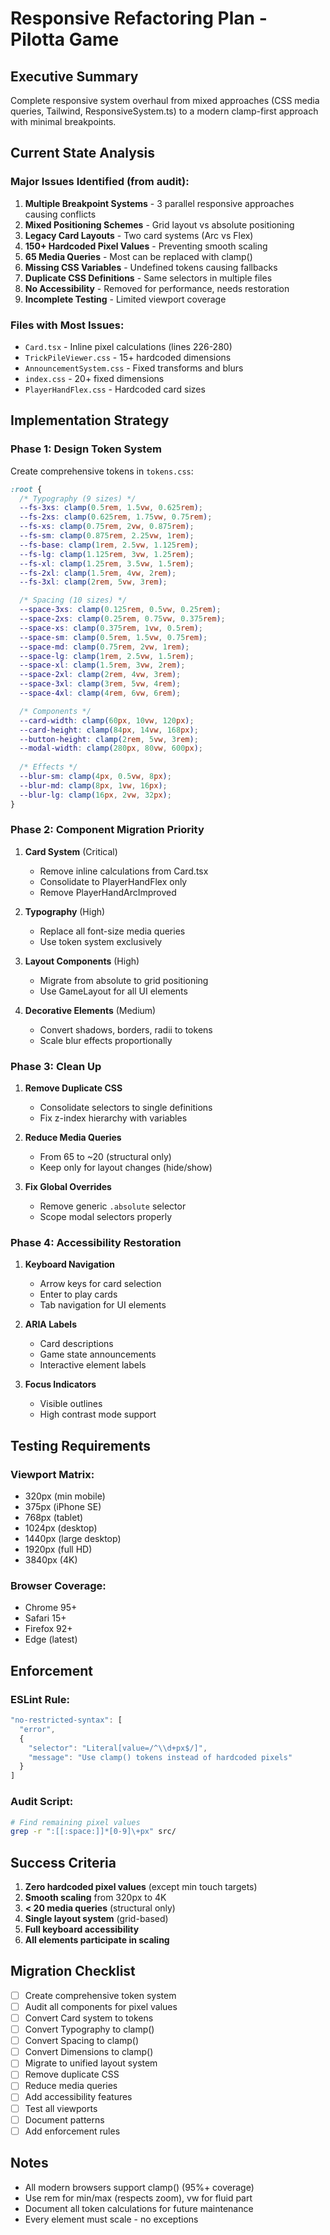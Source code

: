 # Responsive Refactoring Plan - Pilotta Game

## Executive Summary
Complete responsive system overhaul from mixed approaches (CSS media queries, Tailwind, ResponsiveSystem.ts) to a modern clamp-first approach with minimal breakpoints.

## Current State Analysis

### Major Issues Identified (from audit):

1. **Multiple Breakpoint Systems** - 3 parallel responsive approaches causing conflicts
2. **Mixed Positioning Schemes** - Grid layout vs absolute positioning
3. **Legacy Card Layouts** - Two card systems (Arc vs Flex) 
4. **150+ Hardcoded Pixel Values** - Preventing smooth scaling
5. **65 Media Queries** - Most can be replaced with clamp()
6. **Missing CSS Variables** - Undefined tokens causing fallbacks
7. **Duplicate CSS Definitions** - Same selectors in multiple files
8. **No Accessibility** - Removed for performance, needs restoration
9. **Incomplete Testing** - Limited viewport coverage

### Files with Most Issues:
- `Card.tsx` - Inline pixel calculations (lines 226-280)
- `TrickPileViewer.css` - 15+ hardcoded dimensions
- `AnnouncementSystem.css` - Fixed transforms and blurs
- `index.css` - 20+ fixed dimensions
- `PlayerHandFlex.css` - Hardcoded card sizes

## Implementation Strategy

### Phase 1: Design Token System
Create comprehensive tokens in `tokens.css`:

```css
:root {
  /* Typography (9 sizes) */
  --fs-3xs: clamp(0.5rem, 1.5vw, 0.625rem);
  --fs-2xs: clamp(0.625rem, 1.75vw, 0.75rem);
  --fs-xs: clamp(0.75rem, 2vw, 0.875rem);
  --fs-sm: clamp(0.875rem, 2.25vw, 1rem);
  --fs-base: clamp(1rem, 2.5vw, 1.125rem);
  --fs-lg: clamp(1.125rem, 3vw, 1.25rem);
  --fs-xl: clamp(1.25rem, 3.5vw, 1.5rem);
  --fs-2xl: clamp(1.5rem, 4vw, 2rem);
  --fs-3xl: clamp(2rem, 5vw, 3rem);

  /* Spacing (10 sizes) */
  --space-3xs: clamp(0.125rem, 0.5vw, 0.25rem);
  --space-2xs: clamp(0.25rem, 0.75vw, 0.375rem);
  --space-xs: clamp(0.375rem, 1vw, 0.5rem);
  --space-sm: clamp(0.5rem, 1.5vw, 0.75rem);
  --space-md: clamp(0.75rem, 2vw, 1rem);
  --space-lg: clamp(1rem, 2.5vw, 1.5rem);
  --space-xl: clamp(1.5rem, 3vw, 2rem);
  --space-2xl: clamp(2rem, 4vw, 3rem);
  --space-3xl: clamp(3rem, 5vw, 4rem);
  --space-4xl: clamp(4rem, 6vw, 6rem);

  /* Components */
  --card-width: clamp(60px, 10vw, 120px);
  --card-height: clamp(84px, 14vw, 168px);
  --button-height: clamp(2rem, 5vw, 3rem);
  --modal-width: clamp(280px, 80vw, 600px);
  
  /* Effects */
  --blur-sm: clamp(4px, 0.5vw, 8px);
  --blur-md: clamp(8px, 1vw, 16px);
  --blur-lg: clamp(16px, 2vw, 32px);
}
```

### Phase 2: Component Migration Priority

1. **Card System** (Critical)
   - Remove inline calculations from Card.tsx
   - Consolidate to PlayerHandFlex only
   - Remove PlayerHandArcImproved

2. **Typography** (High)
   - Replace all font-size media queries
   - Use token system exclusively

3. **Layout Components** (High)
   - Migrate from absolute to grid positioning
   - Use GameLayout for all UI elements

4. **Decorative Elements** (Medium)
   - Convert shadows, borders, radii to tokens
   - Scale blur effects proportionally

### Phase 3: Clean Up

1. **Remove Duplicate CSS**
   - Consolidate selectors to single definitions
   - Fix z-index hierarchy with variables

2. **Reduce Media Queries**
   - From 65 to ~20 (structural only)
   - Keep only for layout changes (hide/show)

3. **Fix Global Overrides**
   - Remove generic `.absolute` selector
   - Scope modal selectors properly

### Phase 4: Accessibility Restoration

1. **Keyboard Navigation**
   - Arrow keys for card selection
   - Enter to play cards
   - Tab navigation for UI elements

2. **ARIA Labels**
   - Card descriptions
   - Game state announcements
   - Interactive element labels

3. **Focus Indicators**
   - Visible outlines
   - High contrast mode support

## Testing Requirements

### Viewport Matrix:
- 320px (min mobile)
- 375px (iPhone SE)
- 768px (tablet)
- 1024px (desktop)
- 1440px (large desktop)
- 1920px (full HD)
- 3840px (4K)

### Browser Coverage:
- Chrome 95+
- Safari 15+
- Firefox 92+
- Edge (latest)

## Enforcement

### ESLint Rule:
```javascript
"no-restricted-syntax": [
  "error",
  {
    "selector": "Literal[value=/^\\d+px$/]",
    "message": "Use clamp() tokens instead of hardcoded pixels"
  }
]
```

### Audit Script:
```bash
# Find remaining pixel values
grep -r ":[[:space:]]*[0-9]\+px" src/
```

## Success Criteria

1. **Zero hardcoded pixel values** (except min touch targets)
2. **Smooth scaling** from 320px to 4K
3. **< 20 media queries** (structural only)
4. **Single layout system** (grid-based)
5. **Full keyboard accessibility**
6. **All elements participate in scaling**

## Migration Checklist

- [ ] Create comprehensive token system
- [ ] Audit all components for pixel values
- [ ] Convert Card system to tokens
- [ ] Convert Typography to clamp()
- [ ] Convert Spacing to clamp()
- [ ] Convert Dimensions to clamp()
- [ ] Migrate to unified layout system
- [ ] Remove duplicate CSS
- [ ] Reduce media queries
- [ ] Add accessibility features
- [ ] Test all viewports
- [ ] Document patterns
- [ ] Add enforcement rules

## Notes

- All modern browsers support clamp() (95%+ coverage)
- Use rem for min/max (respects zoom), vw for fluid part
- Document all token calculations for future maintenance
- Every element must scale - no exceptions